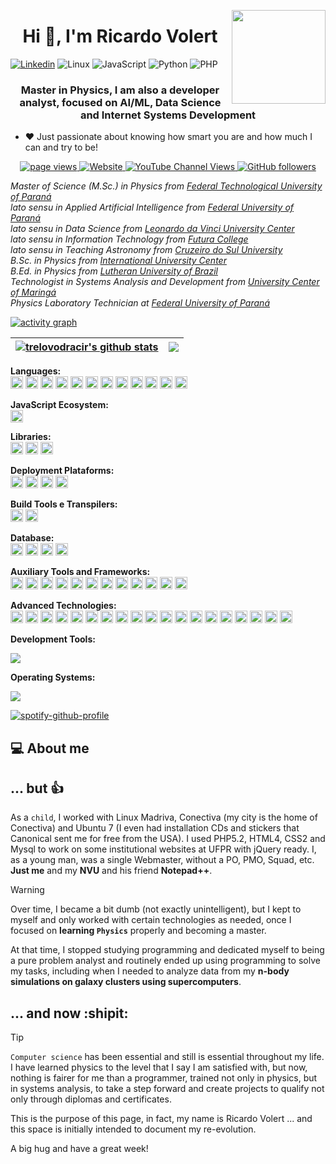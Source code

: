 <a href="https://github.com/sponsors/trelovodracir"><img align="right" width="150" height="150" src="https://i.gifer.com/LYUy.gif"></a>


<h1 align="center">Hi 👋, I'm Ricardo Volert</h1>

[![Linkedin](https://img.shields.io/badge/LinkedIn-Ricardo%20Volert-blue?logo=Linkedin&logoColor=blue&labelColor=black)](https://www.linkedin.com/in/ricardovolert/)
![Linux](https://img.shields.io/badge/System-Linux-informational?style=flat&logo=linux&color=FCC624)
![JavaScript](https://img.shields.io/badge/Code-JavaScript-informational?style=flat&logo=javascript&color=F7DF1E)
![Python](https://img.shields.io/badge/Code-Python-informational?style=flat&logo=python&color=3776AB)
![PHP](https://img.shields.io/badge/Code-PHP-informational?style=flat&logo=php&color=777BB4)





<h3 align="center">Master in Physics, I am also a developer analyst, focused on AI/ML, Data Science and Internet Systems Development</h3>

- ❤️ Just passionate about knowing how smart you are and how much I can and try to be!

<!--p align="center">
  <a href="https://www.buymeacoffee.com/trelovodracir" target="_blank" rel="noreferrer nofollow">
      <img src="https://cdn.buymeacoffee.com/buttons/default-red.png" alt="Buy Me A Coffee" height="40" width="170" >
    </a>
</p-->    



<p align="center">
  <a href="https://github.com/trelovodracir">
    <img src="https://komarev.com/ghpvc/?username=trelovodracir" alt="page views" />
  </a>
  <a href="https://trelovodracir.github.io">
    <img alt="Website" src="https://img.shields.io/website?url=https%3A%2F%2Ftrelovodracir.github.io">
  </a>
  <a href="https://www.youtube.com/channel/UC9qtkotWKRvbc_9GF4aP26g">
    <img alt="YouTube Channel Views" src="https://img.shields.io/youtube/channel/views/UC9qtkotWKRvbc_9GF4aP26g?style=flat&logo=youtube">
  </a>
  <a href="https://github.com/trelovodracir?tab=followers">
    <img alt="GitHub followers" src="https://img.shields.io/github/followers/trelovodracir?style=flat&logo=github">
  </a>

<br/>

<p><em>Master of Science (M.Sc.) in Physics from <a href="http://www.utfpr.edu.br">Federal Technological University of Paraná</a></br>
lato sensu in Applied Artificial Intelligence from <a href="http://www.ufpr.br">Federal University of Paraná</a></br>
lato sensu in Data Science from <a href="https://uniasselvi.com.br/">Leonardo da Vinci University Center</a></br>
lato sensu in Information Technology from <a href="https://faculdadefutura.com.br">Futura College</a></br>
lato sensu in Teaching Astronomy from <a href="https://www.cruzeirodosul.edu.br">Cruzeiro do Sul University</a></br>
B.Sc. in Physics from <a href="http://www.uninter.com">International University Center</a><br/>
B.Ed. in Physics from <a href="http://www.ulbra.br">Lutheran University of Brazil</a><br/>
Technologist in Systems Analysis and Development from <a href="https://www.unicesumar.edu.br">University Center of Maringá</a></br>
Physics Laboratory Technician at <a href="http://www.ufpr.br">Federal University of Paraná</a>
</em></p>



[![activity graph](https://github-readme-activity-graph.vercel.app/graph?username=trelovodracir&theme=tokyo-night&custom_title=TrelovOdracir%20Activity%20Graph&hide_border=true)](https://github.com/ashutosh00710/github-readme-activity-graph)


| <a href="https://github.com/trelovodracir/github-readme-stats"><img align="center" src="https://github-readme-stats.vercel.app/api?username=trelovodracir&show_icons=true&include_all_commits=true&theme=dracula&hide_border=true" alt="trelovodracir's github stats" /></a> | <a href="https://github.com/trelovodracir/github-readme-stats"><img align="center" src="https://github-readme-stats.vercel.app/api/top-langs/?username=trelovodracir&layout=compact&theme=dracula&hide_border=true" /></a> |
| ------------- | ------------- |


<strong>Languages:</strong><br/>
<img height="20" src="https://cdn.simpleicons.org/html5?viewbox=auto" />
<img height="20" src="https://cdn.simpleicons.org/css3?viewbox=auto" />
<img height="20" src="https://cdn.simpleicons.org/javascript?viewbox=auto" />
<img height="20" src="https://cdn.simpleicons.org/typescript?viewbox=auto" />
<img height="20" src="https://cdn.simpleicons.org/php?viewbox=auto" />
<img height="20" src="https://cdn.simpleicons.org/json?viewbox=auto" />
<img height="20" src="https://cdn.simpleicons.org/go?viewbox=auto" />
<img height="20" src="https://cdn.simpleicons.org/c?viewbox=auto" />
<img height="20" src="https://cdn.simpleicons.org/cplusplus?viewbox=auto" />
<img height="20" src="https://cdn.simpleicons.org/rust?viewbox=auto" />
<img height="20" src="https://cdn.simpleicons.org/ruby?viewbox=auto" />
<img height="20" src="https://cdn.simpleicons.org/zig?viewbox=auto" />

<strong>JavaScript Ecosystem:</strong><br/>
<img height="20" src="https://cdn.simpleicons.org/node.js?viewbox=auto" />

<strong>Libraries:</strong><br/>
<img height="20" src="https://cdn.simpleicons.org/react?viewbox=auto" />
<img height="20" src="https://cdn.simpleicons.org/express?viewbox=auto" />
<img height="20" src="https://cdn.simpleicons.org/tailwindcss?viewbox=auto" />

<strong>Deployment Plataforms:</strong><br/>
<img height="20" src="https://cdn.simpleicons.org/githubpages?viewbox=auto" />
<img height="20" src="https://cdn.simpleicons.org/heroku?viewbox=auto" />
<img height="20" src="https://cdn.simpleicons.org/netlify?viewbox=auto" />
<img height="20" src="https://cdn.simpleicons.org/vercel?viewbox=auto" />

<strong>Build Tools e Transpilers:</strong><br/>
<img height="20" src="https://cdn.simpleicons.org/vite?viewbox=auto" />
<img height="20" src="https://cdn.simpleicons.org/swc?viewbox=auto" />

<strong>Database:</strong><br/>
<img height="20" src="https://cdn.simpleicons.org/postgresql?viewbox=auto" />
<img height="20" src="https://cdn.simpleicons.org/mysql?viewbox=auto" />
<img height="20" src="https://cdn.simpleicons.org/mongodb?viewbox=auto" />
<img height="20" src="https://cdn.simpleicons.org/sqlite?viewbox=auto" />

<strong>Auxiliary Tools and Frameworks:</strong><br/>
<img height="20" src="https://cdn.simpleicons.org/eslint?viewbox=auto" />
<img height="20" src="https://cdn.simpleicons.org/fontawesome?viewbox=auto" />
<img height="20" src="https://cdn.simpleicons.org/redux?viewbox=auto" />
<img height="20" src="https://cdn.simpleicons.org/socketdotio?viewbox=auto" />
<img height="20" src="https://cdn.simpleicons.org/swagger?viewbox=auto" />
<img height="20" src="https://cdn.simpleicons.org/laravel?viewbox=auto" />
<img height="20" src="https://cdn.simpleicons.org/materialdesign?viewbox=auto" />
<img height="20" src="https://cdn.simpleicons.org/GitHubActions?viewbox=auto" />
<img height="20" src="https://cdn.simpleicons.org/jsonwebtokens?viewbox=auto" />
<img height="20" src="https://cdn.simpleicons.org/nextdotjs?viewbox=auto" />
<img height="20" src="https://cdn.simpleicons.org/angular?viewbox=auto" />
<img height="20" src="https://cdn.simpleicons.org/sass?viewbox=auto" />

<strong>Advanced Technologies:</strong><br/>
<img height="20" src="https://cdn.simpleicons.org/arduino?viewbox=auto" />
<img height="20" src="https://cdn.simpleicons.org/tensorflow?viewbox=auto" />
<img height="20" src="https://cdn.simpleicons.org/keras?viewbox=auto" />
<img height="20" src="https://cdn.simpleicons.org/opencv?viewbox=auto" />
<img height="20" src="https://cdn.simpleicons.org/scikitlearn?viewbox=auto" />
<img height="20" src="https://cdn.simpleicons.org/flask?viewbox=auto" />
<img height="20" src="https://cdn.simpleicons.org/django?viewbox=auto" />
<img height="20" src="https://cdn.simpleicons.org/docker?viewbox=auto" />
<img height="20" src="https://cdn.simpleicons.org/graphql?viewbox=auto" />
<img height="20" src="https://cdn.simpleicons.org/selenium?viewbox=auto" />
<img height="20" src="https://cdn.simpleicons.org/jupyter?viewbox=auto" />
<img height="20" src="https://cdn.simpleicons.org/pytorch?viewbox=auto" />
<img height="20" src="https://cdn.simpleicons.org/redis?viewbox=auto" />
<img height="20" src="https://cdn.simpleicons.org/spring?viewbox=auto" />
<img height="20" src="https://cdn.simpleicons.org/kubernetes?viewbox=auto" />
<img height="20" src="https://cdn.simpleicons.org/gnubash?viewbox=auto" />
<img height="20" src="https://cdn.simpleicons.org/fishshell?viewbox=auto" />
<img height="20" src="https://cdn.simpleicons.org/r?viewbox=auto" />
<img height="20" src="https://cdn.simpleicons.org/googlecolab?viewbox=auto" />


<strong>Development Tools:</strong><br/>
<p align="left">
  <a href="https://skillicons.dev">
    <img src="https://skillicons.dev/icons?i=git,github,vscode,npm" />
  </a>
</p>

<strong>Operating Systems:</strong><br/>
<p align="left">
  <a href="https://skillicons.dev">
    <img src="https://skillicons.dev/icons?i=windows,ubuntu" />
  </a>
</p>



  [![spotify-github-profile](https://spotify-github-profile.kittinanx.com/api/view?uid=31qbc5rut42aql6wgsqaqbia5zs4&cover_image=true&theme=default&show_offline=false&background_color=121212&interchange=false&bar_color=53b14f&bar_color_cover=true)](https://github.com/kittinan/spotify-github-profile)
  
<div>

</div>


## 💻 About me


## ... but :+1:

As a `child`, I worked with Linux Madriva, Conectiva (my city is the home of Conectiva) and Ubuntu 7 (I even had installation CDs and stickers that Canonical sent me for free from the USA). I ​​used PHP5.2, HTML4, CSS2 and Mysql to work on some institutional websites at UFPR with jQuery ready. I, as a young man, was a single Webmaster, without a PO, PMO, Squad, etc. **Just me** and my **NVU** and his friend **Notepad++**.

> [!WARNING]
> Over time, I became a bit dumb (not exactly unintelligent), but I kept to myself and only worked with certain technologies as needed, once I focused on **learning `Physics`** properly and becoming a master. 

At that time, I stopped studying programming and dedicated myself to being a pure problem analyst and routinely ended up using programming to solve my tasks, including when I needed to analyze data from my **n-body simulations on galaxy clusters using supercomputers**.

## ... and now :shipit:

> [!TIP]
> `Computer science` has been essential and still is essential throughout my life. I have learned physics to the level that I say I am satisfied with, but now, nothing is fairer for me than a programmer, trained not only in physics, but in systems analysis, to take a step forward and create projects to qualify not only through diplomas and certificates.

This is the purpose of this page, in fact, my name is Ricardo Volert ... and this space is initially intended to document my re-evolution.

A big hug and have a great week!
